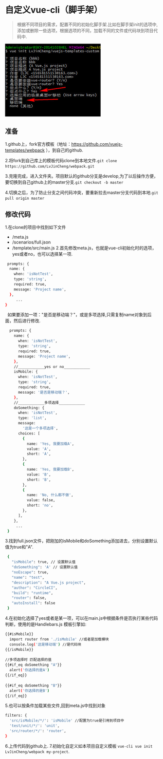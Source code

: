 # 自定义vue-cli（脚手架）

> 根据不同项目的需求，配置不同的初始化脚手架.比如在脚手架init的选项中,添加或删除一些选项，根据选项的不同，加载不同的文件或代码块到项目代码中.

![](https://github.com/LvJinCheng/vuejs-templates-custom/raw/master/img/demo.jpg)  

## 准备
1.github上，fork官方模板（地址：https://github.com/vuejs-templates/webpack ），到自己的github.

2.将fork到自己库上的模板代码clone到本地文件.`git clone https://github.com/LvJinCheng/webpack.git`

3.克隆完成，进入文件夹。项目默认的github分支是develop,为了以后操作方便，要切换到自己github上的master分支.`git checkout -b master`

4.切换之后，为了防止分支之间代码冲突，要重新拉去master分支代码到本地.`git pull origin master`

## 修改代码
1.在clone的项目中找到如下文件
* /meta.js
* /scenarios/full.json
* /template/src/main.js
2.首先修改meta.js，也就是vue-cli初始化时的选项，yes或者no，也可以选择某一项.

``` bash
 prompts: {
  name: {
    when: 'isNotTest',
    type: 'string',
    required: true,
    message: 'Project name',
  },
     ...
}
```
   如果要添加一项："是否是移动端？"，或是多项选择,只需复制name对象到后面，然后进行修改.
``` bash
  prompts: {
    name: {
      when: 'isNotTest',
      type: 'string',
      required: true,
      message: 'Project name',
    },
    //____________yes or no____________
    isMobile: {
      when: 'isNotTest',
      type: 'string',
      required: true,
      message: '是否是移动端？',
    },
    //____________多项选择____________
    doSomething: {
      when: 'isNotTest',
      type: 'list',
      message:
        '这是一个多项选择',
      choices: [
        {
          name: 'Yes, 我要加载A',
          value: 'A',
          short: 'A',
        },
        {
          name: 'Yes, 我要加载B',
          value: 'B',
          short: 'B',
        },
        {
          name: 'No, 什么都不做',
          value: false,
          short: 'no',
        },
      ],
    },
     ...
 }
```
3.找到full.json文件，把刚加的isMobile和doSomething添加进去，分别设置默认值为true和"A".
``` bash
 { 
   "isMobile": true, // 设置默认值
   "doSomething": 'A' // 设置默认值
   "noEscape": true,
   "name": "test",
   "description": "A Vue.js project",
   "author": "CircleCI",
   "build": "runtime",
   "router": false,
   "autoInstall": false
 }
```
4.在初始化选择了yes或者是某一项，可以在main.js中根据条件是否执行某些代码判断，使用的是Handlebars.js 模板引擎如:
``` bash
{{#isMobile}}
  import router from './isMobile' //或者是加载模块
  console.log('这是移动端') //是代码块
{{/isMobile}}

//多项选择时 匹配选择的值
{{#if_eq doSomething "A"}}
  alert('你选择的是A')
{{/if_eq}}

{{#if_eq doSomething "B"}}
  alert('你选择的是B')
{{/if_eq}}
```
5.也可以按条件加载某些文件,回到meta.js中找到对象
``` bash
filters: {
  'src/isMobile/*/': 'isMobile' //配置为true是引用到项目中
  'test/unit/*/': 'unit',
  'src/router/*/': 'router',
}
```
6.上传代码到github上.
7.初始化自定义如本项目自定义模板 `vue-cli vue init LvJinCheng/webpack my-project`.
